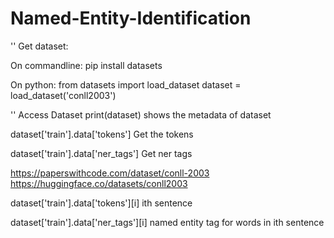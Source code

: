 # Named-Entity-Identification

'' Get dataset:

On commandline:
pip install datasets


On python:
from datasets import load_dataset
dataset = load_dataset('conll2003')

'' Access Dataset
print(dataset)
	shows the metadata of dataset
	
dataset['train'].data['tokens']
	Get the tokens
	
dataset['train'].data['ner_tags']
	Get ner tags
	

https://paperswithcode.com/dataset/conll-2003
https://huggingface.co/datasets/conll2003

dataset['train'].data['tokens'][i]
	ith sentence

dataset['train'].data['ner_tags'][i]
	named entity tag for words in ith sentence
